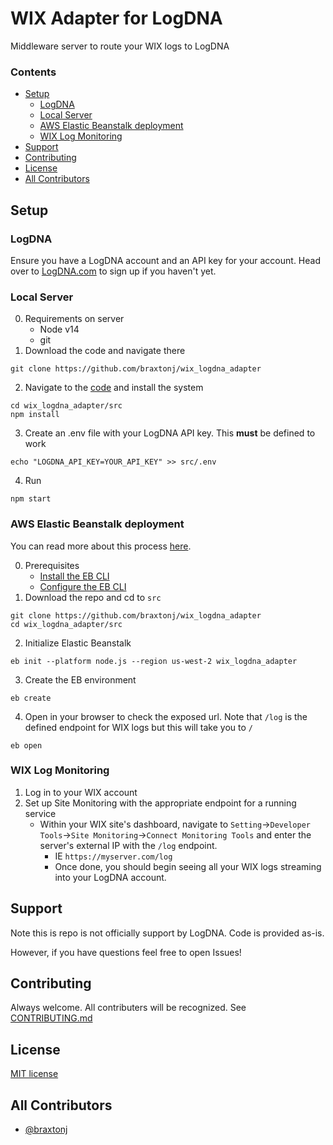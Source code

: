 # WIX Adapter for LogDNA
Middleware server to route your WIX logs to LogDNA
### Contents
  - [Setup](#setup)
    - [LogDNA](#logdna)
    - [Local Server](#local-server)
    - [AWS Elastic Beanstalk deployment](#aws-elastic-beanstalk-deployment)
    - [WIX Log Monitoring](#wix-log-monitoring)
  - [Support](#support)
  - [Contributing](#contributing)
  - [License](#license)
  - [All Contributors](#all-contributors)

## Setup

### LogDNA
Ensure you have a LogDNA account and an API key for your account.  Head over to [LogDNA.com](https://logdna.com) to sign up if you haven't yet.
### Local Server

0. Requirements on server
   * Node v14
   * git
1. Download the code and navigate there
```console
git clone https://github.com/braxtonj/wix_logdna_adapter
```
2. Navigate to the [code](src/) and install the system
```console
cd wix_logdna_adapter/src
npm install
```
3. Create an .env file with your LogDNA API key.  This **must** be defined to work
```console
echo "LOGDNA_API_KEY=YOUR_API_KEY" >> src/.env
```
4. Run
```console
npm start
```

### AWS Elastic Beanstalk deployment

You can read more about this process [here](https://docs.aws.amazon.com/elasticbeanstalk/latest/dg/create_deploy_nodejs_express.html).

0. Prerequisites
   * [Install the EB CLI](https://docs.aws.amazon.com/elasticbeanstalk/latest/dg/eb-cli3-install.html)
   * [Configure the EB CLI](https://docs.aws.amazon.com/elasticbeanstalk/latest/dg/eb-cli3-configuration.html)
1. Download the repo and cd to `src`
```console
git clone https://github.com/braxtonj/wix_logdna_adapter
cd wix_logdna_adapter/src
```
2. Initialize Elastic Beanstalk
```console
eb init --platform node.js --region us-west-2 wix_logdna_adapter
```
3. Create the EB environment
```console
eb create
```
4. Open in your browser to check the exposed url. Note that `/log` is the defined endpoint for WIX logs but this will take you to `/`
```console
eb open
```
### WIX Log Monitoring
1. Log in to your WIX account
2. Set up Site Monitoring with the appropriate endpoint for a running service
   * Within your WIX site's dashboard, navigate to `Setting`->`Developer Tools`->`Site Monitoring`->`Connect Monitoring Tools` and enter the server's external IP with the `/log` endpoint.
     * IE `https://myserver.com/log`
     * Once done, you should begin seeing all your WIX logs streaming into your LogDNA account.

## Support
Note this is repo is not officially support by LogDNA.  Code is provided as-is.

However, if you have questions feel free to open Issues!

## Contributing
Always welcome.  All contributers will be recognized.  See [CONTRIBUTING.md](CONTRIBUTING.md)

## License

[MIT license](LICENSE)
## All Contributors
* [@braxtonj](https://github.com/braxtonj)